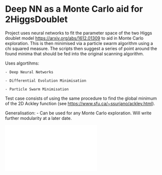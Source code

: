# Deep NN as a Monte Carlo aid for 2HiggsDoublet
Project uses neural networks to fit the parameter space of the two Higgs doublet model https://arxiv.org/abs/1612.01309 to aid in Monte Carlo exploration. This is then minimised via a particle swarm algorithm using a chi squared measure. The scripts then suggest a series of point around the found minima that should be fed into the original scanning algorithm.


Uses algortihms:

	- Deep Neural Networks
	
	- Differential Evolution Minimisation
	
	- Particle Swarm Minimisation

Test case consists of using the same procedure to find the global minimum of the 2D Ackley function (see https://www.sfu.ca/~ssurjano/ackley.html).


Generalisation:
	- Can be used for any Monte Carlo exploration. Will write further modularity at a later date.

![aass](Ackley_Plots/Ackley_3D.pdf)

<!-- ![](Ackley_Plots/DE_Selection.gif) -->
